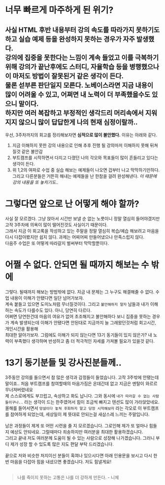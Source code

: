<!-- 여기에 회고 내용을 작성해주세요 -->
# 너무 빠르게 마주하게 된 위기?
사실 HTML 후반 내용부터 강의 속도를 따라가지 못하기도 하고 실습 예제 등을 완성하지 못하는 경우가 자주 발생했다. <br>
**강의에 집중을 못한다는 느낌**이 계속 들었고 이를 극복하기 위해 강의가 끝난후에도 스터디, 자율학습 등을 병행했으나 이 마저도 방법이 잘못된거 같은 생각이 든다. <br>
물론 섣부른 판단일지 모른다. 노베이스라면 지금 내용이 많이 어려울 수 있고, 어쩌면 내 노력이 더 부족했을수도 있으니 말이다.<br>
하지만 여러 복잡하고 부정적인 생각드리 머리속에서 지워지지 않으니 많이 답답한게 나의 현재 심정이랄까..<br>
---

우선, 3주차까지의 회고를 정리해보자면 **심적으로 많이 불안했다.** 이유는 아래와 같다.
1. 지금 이해하지 못한 강의 내용으로 인해 추후 진행 될 강의마저 이해하지 못해 뒤쳐질것 같은 불안감
2. 부트캠프를 시작하면서 다지고 다졌던 나의 각오와 목표들이 많이 흔들리고 있다는 생각이 든다.
3. 위 1,2의 여파로 수업 중 실습 해보는 예제들이 나오면 겁부터 나고 막막하기만하다. 그리고 다른분들은 거뜬히 해내는 예제들을 난 한참을 걸려 완성해낸다. *이 때문에 강의 내용을 또 놓치기도..*

# 그렇다면 앞으로 난 어떻게 해야 할까?
사실 잘 모르겠다. 그냥 앉아서 시간만 보낼 순 없는 노릇이니 정말 열심히 들어야겠지만 고작 3주차에 의욕이 많이 떨어진것도 사실이기 때문이다.<br>
그래서 지금 이 회고록을 작성하고 있는 주말을 정말 열심히 복습/예습 해보려고 마음을 다시 다잡아봤지만 쉽지 않다. 과제는 어찌어찌 만들어냈으나 만족스럽지 않다.<br>
다음주 수업은 또 어떻게 따라갈지 벌써부터 막막할뿐이다. <br>

# 어쩔 수 없다. 안되면 될 때까지 해보는 수 밖에
그렇다. 될때까지 해보는 방법밖에 없다. 지금 내 문제는 그 누구도 해결해줄 수 없다. 수업 내용이 이해가 안됐다면 일단 넘어가보자.<br>
계속 붙들고 있으면 도미노처럼 무너질것이다. 그리고 `불안해하지 말자` 남들과 내가 이해하는 속도가 다를수도 있다. 아니, 당연히 다르다. <br>
어쩌면 당연한건데 마음의 여유가 없어 초조해지고 불안해하다 보니 집중을 못하는 경우가 계속 발생되는데 이해가 안됐다면 안된대로 지금까지 늘 그래왔던것처럼 회고시간, 개인시간을 활용해<br>
최대한 알아가보자. 그럼에도 이해가 되지 않는다면 13기 동기들이 있지 않은가? 내 노력이 부족했다 생각하며 반성하고 좀 더 적극적인 자세를 가져볼 필요가 있을것 같다.
<br>

# 13기 동기분들 및 강사진분들께..
3주동안 강의를 들으면서 참 많은 생각과 감정들이 들었습니다. 고작 3주밖에 안됐는데 말이죠.. 처음 부트캠프를 참여할때의 마음가짐은 온데간데 없고 지금은 멘탈이 와르르 무너져버렸네요<br>
제 스스로에게도 부끄럽고, 속상하고 화도 납니다. 그와 동시에 `내가 따라갈 수 없는 사람들이구나..` 라는 생각이 드는 한주였어서 힘이 조금씩 빠지고 텐션도 많이 가라앉았네요.<br>
올해를 들어서면서 `망설이다 놓쳐 후회하지 말고 당장 시작해보자` 라는 각오로 이 부트캠프를 참여하게 되었는데, 세상일이 제 뜻대로 안되는걸 새삼스레 느끼는 주말입니다. <br>
<br>
남은 과정들이 제게 또 어떤 시련을 줄 지 모르겠습니다. 그로인해 제가 또 얼마나 힘들지 예상도 안되네요. 그럴때마다 죄송하지만 여러분을 최대한 활용하겠습니다.<br>
그리고 끝내 저도 여러분께 도움이 될 수 있는 사람으로 성장해 나가겠습니다. 그러니 부디 제가 성장 할 수 있도록 많은 지도 편달 부탁 드리겠습니다. <br>
<br>
끝으로 저와 비슷한 처지이신 분들이 혹여나 있으시다면 아래 인용문을 보시고 다시 한번 마음을 다잡아 힘을 내셨으면 좋겠습니다. 저도 힘낼게요!<br>
<br>

> 나를 죽이지 못하는 고통은 나를 더 강하게 만든다. - 니체


